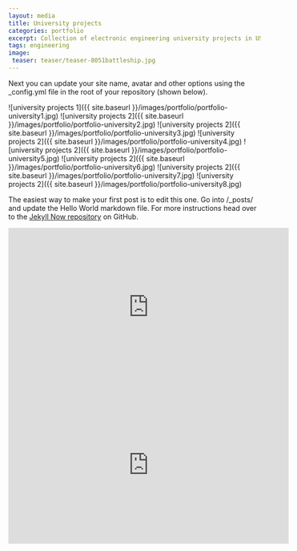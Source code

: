 ```yaml
---
layout: media
title: University projects
categories: portfolio
excerpt: Collection of electronic engineering university projects in USM.
tags: engineering
image:
 teaser: teaser/teaser-8051battleship.jpg
---
```


Next you can update your site name, avatar and other options using the _config.yml file in the root of your repository (shown below).

![university projects 1]({{ site.baseurl }}/images/portfolio/portfolio-university1.jpg)
![university projects 2]({{ site.baseurl }}/images/portfolio/portfolio-university2.jpg)
![university projects 2]({{ site.baseurl }}/images/portfolio/portfolio-university3.jpg)
![university projects 2]({{ site.baseurl }}/images/portfolio/portfolio-university4.jpg)
![university projects 2]({{ site.baseurl }}/images/portfolio/portfolio-university5.jpg)
![university projects 2]({{ site.baseurl }}/images/portfolio/portfolio-university6.jpg)
![university projects 2]({{ site.baseurl }}/images/portfolio/portfolio-university7.jpg)
![university projects 2]({{ site.baseurl }}/images/portfolio/portfolio-university8.jpg)

The easiest way to make your first post is to edit this one. Go into /_posts/ and update the Hello World markdown file. For more instructions head over to the [Jekyll Now repository](https://github.com/barryclark/jekyll-now) on GitHub.

<iframe width="560" height="315" src="https://www.youtube.com/embed/keulTdDL8sQ" title="YouTube video player" frameborder="0" allow="accelerometer; autoplay; clipboard-write; encrypted-media; gyroscope; picture-in-picture" allowfullscreen></iframe>

<iframe width="560" height="315" src="https://www.youtube.com/embed/HcNeHko9rUs" title="YouTube video player" frameborder="0" allow="accelerometer; autoplay; clipboard-write; encrypted-media; gyroscope; picture-in-picture" allowfullscreen></iframe>